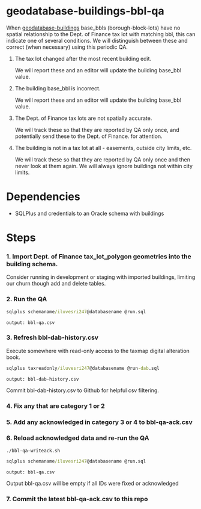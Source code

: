 # geodatabase-buildings-bbl-qa

When [geodatabase-buildings](https://github.com/mattyschell/geodatabase-buildings) base_bbls (borough-block-lots) have no spatial relationship to the Dept. of Finance tax lot with matching bbl, this can indicate one of several conditions. We will distinguish between these and correct (when necessary) using this periodic QA.

1. The tax lot changed after the most recent building edit.

    We will report these and an editor will update the building base_bbl value.

2. The building base_bbl is incorrect.

    We will report these and an editor will update the building base_bbl value.

3. The Dept. of Finance tax lots are not spatially accurate.

    We will track these so that they are reported by QA only once, and potentially send these to the Dept. of Finance. for attention.

4. The building is not in a tax lot at all - easements, outside city limits, etc.

    We will track these so that they are reported by QA only once and then never
    look at them again. We will always ignore buildings not within city limits.

# Dependencies

* SQLPlus and credentials to an Oracle schema with buildings

# Steps

### 1. Import Dept. of Finance tax_lot_polygon geometries into the building schema.  

Consider running in development or staging with imported buildings, limiting our churn though add and delete tables.

### 2. Run the QA 

```bat
sqlplus schemaname/iluvesri247@databasename @run.sql
```
    output: bbl-qa.csv

### 3. Refresh bbl-dab-history.csv

Execute somewhere with read-only access to the taxmap digital alteration book. 

```bat
sqlplus taxreadonly/iluvesri247@databasename @run-dab.sql
```
    output: bbl-dab-history.csv

Commit bbl-dab-history.csv to Github for helpful csv filtering.


### 4. Fix any that are category 1 or 2

### 5. Add any acknowledged in category 3 or 4 to bbl-qa-ack.csv

### 6. Reload acknowledged data and re-run the QA 

```shell
./bbl-qa-writeack.sh
```

```bat
sqlplus schemaname/iluvesri247@databasename @run.sql
```
    output: bbl-qa.csv 

Output bbl-qa.csv will be empty if all IDs were fixed or acknowledged

### 7. Commit the latest bbl-qa-ack.csv to this repo

